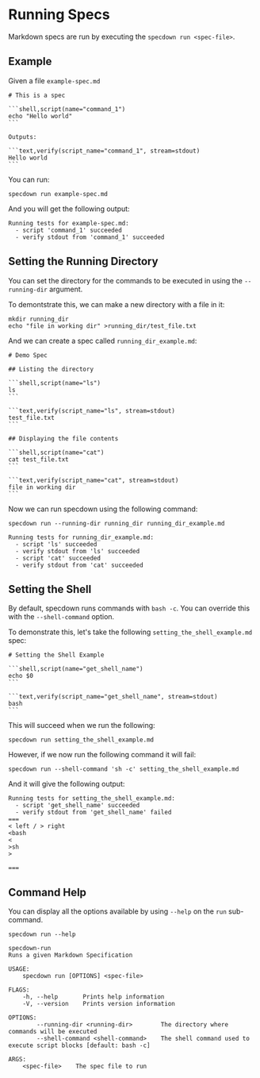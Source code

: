 # Running Specs

Markdown specs are run by executing the `specdown run <spec-file>`.

## Example

Given a file `example-spec.md`

~~~markdown,file(path="example-spec.md")
# This is a spec

```shell,script(name="command_1")
echo "Hello world"
```

Outputs:

```text,verify(script_name="command_1", stream=stdout)
Hello world
```
~~~

You can run:

```shell,script(name="run_example")
specdown run example-spec.md
```

And you will get the following output:

```text,verify(script_name="run_example", stream=stdout)
Running tests for example-spec.md:
  - script 'command_1' succeeded
  - verify stdout from 'command_1' succeeded
```

## Setting the Running Directory

You can set the directory for the commands to be executed in using the `--running-dir` argument.

To demontstrate this, we can make a new directory with a file in it:

```shell,script(name="running_dir_file_setup")
mkdir running_dir
echo "file in working dir" >running_dir/test_file.txt
```

And we can create a spec called `running_dir_example.md`:

~~~markdown,file(path="running_dir_example.md")
# Demo Spec

## Listing the directory

```shell,script(name="ls")
ls
```

```text,verify(script_name="ls", stream=stdout)
test_file.txt
```

## Displaying the file contents

```shell,script(name="cat")
cat test_file.txt
```

```text,verify(script_name="cat", stream=stdout)
file in working dir
```
~~~

Now we can run specdown using the following command:

```shell,script(name="running_dir_example")
specdown run --running-dir running_dir running_dir_example.md
```

```text,verify(script_name="running_dir_example", stream=stdout)
Running tests for running_dir_example.md:
  - script 'ls' succeeded
  - verify stdout from 'ls' succeeded
  - script 'cat' succeeded
  - verify stdout from 'cat' succeeded
```

## Setting the Shell

By default, specdown runs commands with `bash -c`. You can override this with the `--shell-command` option.

To demonstrate this, let's take the following `setting_the_shell_example.md` spec:

~~~markdown,file(path="setting_the_shell_example.md")
# Setting the Shell Example

```shell,script(name="get_shell_name")
echo $0
```

```text,verify(script_name="get_shell_name", stream=stdout)
bash
```
~~~

This will succeed when we run the following:

```shell,script(name="setting_the_shell_example_bash", expected_exit_code=0)
specdown run setting_the_shell_example.md
```

However, if we now run the following command it will fail:

```shell,script(name="setting_the_shell_example_sh", expected_exit_code=1)
specdown run --shell-command 'sh -c' setting_the_shell_example.md
```

And it will give the following output:

```text,verify(script_name="setting_the_shell_example_sh", stream=stdout)
Running tests for setting_the_shell_example.md:
  - script 'get_shell_name' succeeded
  - verify stdout from 'get_shell_name' failed
===
< left / > right
<bash
<
>sh
>

===
```


## Command Help

You can display all the options available by using `--help` on the `run` sub-command.

```shell,script(name="run_help")
specdown run --help
```

```text,verify(script_name="run_help", stream=stdout)
specdown-run 
Runs a given Markdown Specification

USAGE:
    specdown run [OPTIONS] <spec-file>

FLAGS:
    -h, --help       Prints help information
    -V, --version    Prints version information

OPTIONS:
        --running-dir <running-dir>        The directory where commands will be executed
        --shell-command <shell-command>    The shell command used to execute script blocks [default: bash -c]

ARGS:
    <spec-file>    The spec file to run
```

